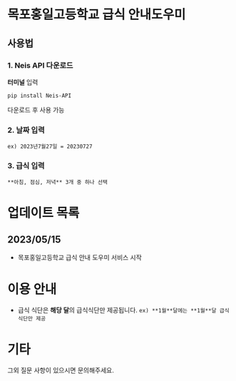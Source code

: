 # 목포홍일고등학교 급식 안내도우미
## 사용법
### 1. **Neis API** 다운로드

**터미널** 입력

```pip install Neis-API```

다운로드 후 사용 가능


### 2. **날짜** 입력

```ex) 2023년7월27일 = 20230727```


### 3. **급식** 입력

```**아침, 점심, 저녁** 3개 중 하나 선택```

# 업데이트 목록
## 2023/05/15
- 목포홍일고등학교 급식 안내 도우미 서비스 시작

# 이용 안내
- 급식 식단은 **해당 달**의 급식식단만 제공됩니다. ```ex) **1월**달에는 **1월**달 급식 식단만 제공```

# 기타
그외 질문 사항이 있으시면 문의해주세요.

